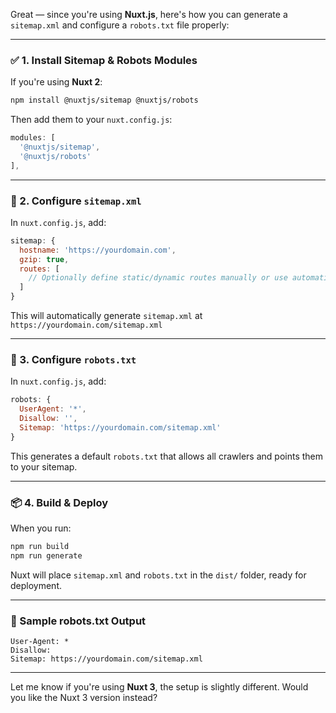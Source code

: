 Great — since you're using **Nuxt.js**, here's how you can generate a `sitemap.xml` and configure a `robots.txt` file properly:

---

### ✅ 1. Install Sitemap & Robots Modules

If you're using **Nuxt 2**:

```bash
npm install @nuxtjs/sitemap @nuxtjs/robots
```

Then add them to your `nuxt.config.js`:

```js
modules: [
  '@nuxtjs/sitemap',
  '@nuxtjs/robots'
],
```

---

### 📄 2. Configure `sitemap.xml`

In `nuxt.config.js`, add:

```js
sitemap: {
  hostname: 'https://yourdomain.com',
  gzip: true,
  routes: [
    // Optionally define static/dynamic routes manually or use automatic generation
  ]
}
```

This will automatically generate `sitemap.xml` at `https://yourdomain.com/sitemap.xml`

---

### 🤖 3. Configure `robots.txt`

In `nuxt.config.js`, add:

```js
robots: {
  UserAgent: '*',
  Disallow: '',
  Sitemap: 'https://yourdomain.com/sitemap.xml'
}
```

This generates a default `robots.txt` that allows all crawlers and points them to your sitemap.

---

### 📦 4. Build & Deploy

When you run:

```bash
npm run build
npm run generate
```

Nuxt will place `sitemap.xml` and `robots.txt` in the `dist/` folder, ready for deployment.

---

### 📌 Sample robots.txt Output

```
User-Agent: *
Disallow:
Sitemap: https://yourdomain.com/sitemap.xml
```

---

Let me know if you're using **Nuxt 3**, the setup is slightly different. Would you like the Nuxt 3 version instead?
